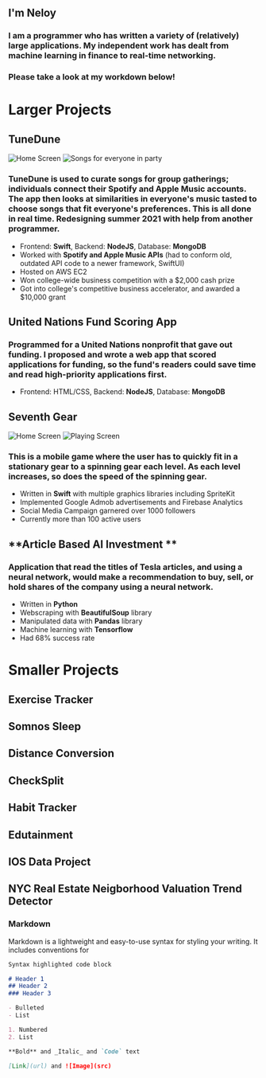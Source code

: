 ## I'm Neloy
### I am a programmer who has written a variety of (relatively) large applications. My independent work has dealt from machine learning in finance to real-time networking. 
### Please take a look at my workdown below!

# **Larger Projects**


## **TuneDune** 
![Home Screen](https://is4-ssl.mzstatic.com/image/thumb/PurpleSource114/v4/3e/12/e8/3e12e86f-c87b-1451-524b-9d84af17096c/14b9c591-9bbe-4419-a88f-177defd6467e_Simulator_Screen_Shot_-_iPhone_11_Pro_Max_-_2021-03-31_at_22.37.15.png/300x0w.png)
![Songs for everyone in party](https://is3-ssl.mzstatic.com/image/thumb/PurpleSource114/v4/5a/1c/74/5a1c7450-c94a-8d9f-81db-83b8b9660793/87448c79-9453-48b3-b532-ae4d1e3bd5b8_Simulator_Screen_Shot_-_iPhone_11_Pro_Max_-_2021-03-31_at_22.37.20.png/300x0w.png)

### TuneDune is used to curate songs for group gatherings; individuals connect their Spotify and Apple Music accounts. The app then looks at similarities in everyone's music tasted to choose songs that fit everyone's preferences. This is all done in **real time**. Redesigning summer 2021  with  help from another programmer.
- Frontend: **Swift**, Backend: **NodeJS**, Database: **MongoDB**
- Worked with **Spotify and Apple Music APIs** (had to conform old, outdated API code to a newer framework, SwiftUI)
- Hosted on AWS EC2
- Won college-wide business competition with a $2,000 cash prize 
- Got into college's competitive business accelerator, and awarded a $10,000 grant

## **United Nations Fund Scoring App**
### Programmed for a United Nations nonprofit that gave out funding. I proposed and wrote a web app that scored applications for funding, so the fund's readers could save time and read high-priority applications first.
- Frontend: HTML/CSS, Backend: **NodeJS**, Database: **MongoDB**

## **Seventh Gear**
![Home Screen](https://is4-ssl.mzstatic.com/image/thumb/Purple113/v4/3e/f3/95/3ef395a3-70a5-a279-bf3e-15d5929f8842/pr_source.png/600x0w.png)
![Playing Screen](https://is5-ssl.mzstatic.com/image/thumb/Purple113/v4/54/9b/f0/549bf033-b32d-70d2-0685-8c6797c85bc4/pr_source.png/600x0w.png)

### This is a mobile game where the user has to quickly fit in a stationary gear to a spinning gear each level. As each level increases, so does the speed of the spinning gear.
- Written in **Swift** with multiple graphics libraries including SpriteKit
- Implemented Google Admob advertisements and Firebase Analytics 
- Social Media Campaign garnered over 1000 followers
- Currently more than 100 active users

## **Article Based AI Investment **
### Application that read the titles of Tesla articles, and using a neural network, would make a recommendation to buy, sell, or hold shares of the company using a neural network.
- Written in **Python**
- Webscraping with **BeautifulSoup** library
- Manipulated data with **Pandas** library
- Machine learning with **Tensorflow**
- Had 68% success rate



# Smaller Projects 
## Exercise Tracker
## Somnos Sleep
## Distance Conversion
## CheckSplit
## Habit Tracker
## Edutainment
## IOS Data Project
## NYC Real Estate Neigborhood Valuation Trend Detector


### Markdown

Markdown is a lightweight and easy-to-use syntax for styling your writing. It includes conventions for

```markdown
Syntax highlighted code block

# Header 1
## Header 2
### Header 3

- Bulleted
- List

1. Numbered
2. List

**Bold** and _Italic_ and `Code` text

[Link](url) and ![Image](src)
```

